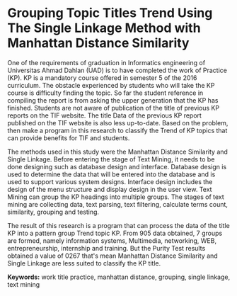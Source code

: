 # Grouping Topic Titles Trend Using The Single Linkage Method with Manhattan Distance Similarity
One of the requirements of graduation in Informatics engineering of Universitas Ahmad Dahlan (UAD) is to have completed the work of Practice (KP). KP is a mandatory course offered in semester 5 of the 2016 curriculum. The obstacle experienced by students who will take the KP course is difficulty finding the topic. So far the student reference in compiling the report is from asking the upper generation that the KP has finished. Students are not aware of publication of the title of previous KP reports on the TIF website. The title Data of the previous KP report published on the TIF website is also less up-to-date. Based on the problem, then make a program in this research to classify the Trend of KP topics that can provide benefits for TIF and students.

The methods used in this study were the Manhattan Distance Similarity and Single Linkage. Before entering the stage of Text Mining, it needs to be done designing such as database design and interface. Database design is used to determine the data that will be entered into the database and is used to support various system designs. Interface design includes the design of the menu structure and display design in the user view. Text Mining can group the KP headings into multiple groups. The stages of text mining are collecting data, text parsing, text filtering, calculate terms count, similarity, grouping and testing.

The result of this research is a program that can process the data of the title KP into a pattern group Trend topic KP. From 905 data obtained, 7 groups are formed, namely information systems, Multimedia, networking, WEB, entrepreneurship, internship and training. But the Purity Test results obtained a value of 0267 that's mean Manhattan Distance Similarity and Single Linkage are less suited to classify the KP title.

__Keywords:__ work title practice, manhattan distance, grouping, single linkage, text mining